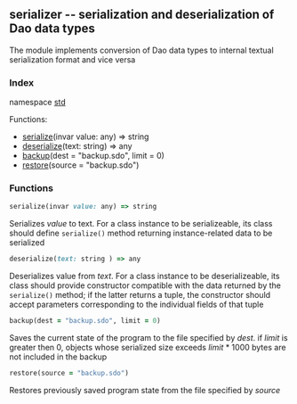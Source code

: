 ## serializer -- serialization and deserialization of Dao data types

The module implements conversion of Dao data types to internal textual serialization format and vice versa

### Index
namespace [std](#std)

Functions:
- [serialize](#serialize)(invar value: any) => string
- [deserialize](#deserialize)(text: string) => any
- [backup](#backup)(dest = "backup.sdo", limit = 0)
- [restore](#restor)(source = "backup.sdo")

<a name="std"></a>
### Functions
<a name="serialize"></a>
```ruby
serialize(invar value: any) => string
```
Serializes *value* to text. For a class instance to be serializeable, its class should define `serialize()` method returning instance-related data to be serialized
<a name="deserialize"></a>
```ruby
deserialize(text: string ) => any
```
Deserializes value from *text*. For a class instance to be deserializeable, its class should provide constructor compatible with the data returned
by the `serialize()` method; if the latter returns a tuple, the constructor should accept parameters corresponding to the individual fields of that tuple
<a name="backup"></a>
```ruby
backup(dest = "backup.sdo", limit = 0)
```
Saves the current state of the program to the file specified by *dest*. if *limit* is greater then 0, objects whose serialized size exceeds *limit* * 1000 bytes
are not	included in the backup
<a name="restore"></a>
```ruby
restore(source = "backup.sdo")
```
Restores previously saved program state from the file specified by *source*
